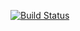 [![Build Status](https://app.travis-ci.com/V203/greetings-webapp.svg?branch=main)](https://app.travis-ci.com/V203/greetings-webapp)